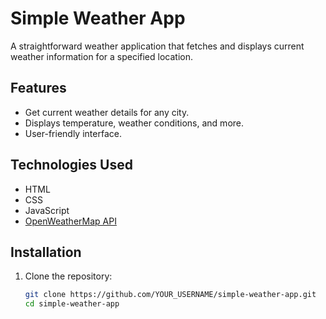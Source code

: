# Simple Weather App

A straightforward weather application that fetches and displays current weather information for a specified location.

## Features

- Get current weather details for any city.
- Displays temperature, weather conditions, and more.
- User-friendly interface.

## Technologies Used

- HTML
- CSS
- JavaScript
- [OpenWeatherMap API](https://openweathermap.org/api)

## Installation

1. Clone the repository:

   ```bash
   git clone https://github.com/YOUR_USERNAME/simple-weather-app.git
   cd simple-weather-app
